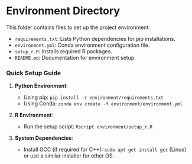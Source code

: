 # Environment Directory

This folder contains files to set up the project environment:
- `requirements.txt`: Lists Python dependencies for pip installations.
- `environment.yml`: Conda environment configuration file.
- `setup_r.R`: Installs required R packages.
- `README.md`: Documentation for environment setup.

### Quick Setup Guide

1. **Python Environment**:
   - Using pip: `pip install -r environment/requirements.txt`
   - Using Conda: `conda env create -f environment/environment.yml`

2. **R Environment**:
   - Run the setup script: `Rscript environment/setup_r.R`

3. **System Dependencies**:
   - Install GCC (if required for C++): `sudo apt-get install gcc` (Linux) or use a similar installer for other OS.
